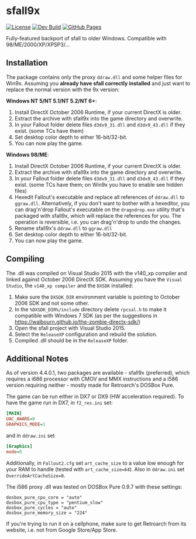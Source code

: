 # sfall9x

[![License](https://img.shields.io/badge/License-GPL--3.0-blue.svg)](https://www.gnu.org/licenses/gpl-3.0)
[![Dev Build](https://github.com/phobos2077/sfall/actions/workflows/build.yml/badge.svg?branch=develop)](https://github.com/phobos2077/sfall/actions/workflows/build.yml)
[![GitHub Pages](https://github.com/phobos2077/sfall/actions/workflows/gh-pages.yml/badge.svg)](https://github.com/phobos2077/sfall/actions/workflows/gh-pages.yml)

Fully-featured backport of sfall to older Windows. Compatible with 98/ME/2000/XP/XPSP3/...

## Installation
The package contains only the proxy `ddraw.dll` and some helper files for Win9x. Assuming you **already have sfall correctly installed** and just want to replace the normal version with the 9x version:

__Windows NT 5/NT 5.1/NT 5.2/NT 6+__:
1. Install DirectX October 2006 Runtime, if your current DirectX is older.
2. Extract the archive with sfall9x into the game directory and overwrite.
3. In your Fallout folder delete files `d3dx9_31.dll` and `d3dx9_43.dll` if they exist. (some TCs have them)
4. Set desktop color depth to either 16-bit/32-bit.
5. You can now play the game.

__Windows 98/ME__:
1. Install DirectX October 2006 Runtime, if your current DirectX is older.
2. Extract the archive with sfall9x into the game directory and overwrite.
3. In your Fallout folder delete files `d3dx9_31.dll` and `d3dx9_43.dll` if they exist. (some TCs have them; on Win9x you have to enable see hidden files)
4. Hexedit Fallout's executable and replace all references of `ddraw.dll` to `ggraw.dll`. Alternatively, if you don't want to bother with a hexeditor, you can drag'n'drop Fallout's executable on the `dragndrop.exe` utility that's packaged with sfall9x, which will replace the references for you. The operation is reversible, i.e. you can drag'n'drop to undo the changes.
5. Rename sfall9x's `ddraw.dll` to `ggraw.dll`
6. Set desktop color depth to either 16-bit/32-bit.
7. You can now play the game.  

## Compiling
The .dll was compiled on Visual Studio 2015 with the v140_xp compiler and linked against October 2006 DirectX SDK. Assuming you have the `Visual Studio`, the `v140_xp compiler` and the `DXSDK` installed:  

1. Make sure the `DXSDK_DIR` environment variable is pointing to October 2006 SDK and not some other.
2. In the `%DXSDK_DIR%/include` directory delete `rpcsal.h` to make it compatible with Windows 7 SDK (as per the suggestions in https://walbourn.github.io/the-zombie-directx-sdk/)
3. Open the sfall project with Visual Studio 2015.
4. Select the `ReleaseXP` configuration and rebuild the solution.
5. Compiled .dll should be in the `ReleaseXP` folder.

## Additional Notes
As of version 4.4.0.1, two packages are available - sfall9x (preferred), which requires a i686 processor with CMOV and MMX instructions and a i586 version requiring neither - mostly made for Retroarch's DOSBox Pure.

The game can be run either in DX7 or DX9 (HW acceleration required). To have the game run in DX7, in `f2_res.ini` set:

```ini
[MAIN]
UAC_AWARE=0
GRAPHICS_MODE=1	
```
and in `ddraw.ini` set
```ini
[Graphics] 
mode=0
```

Additionally, in `Fallout2.cfg` set `art_cache_size` to a value low enough for your RAM to handle (tested with  `art_cache_size=64`). Also in `ddraw.ini` set `OverrideArtCacheSize=0`.

The i586 proxy .dll was tested on DOSBox Pure 0.9.7 with these settings:

```
dosbox_pure_cpu_core = "auto"
dosbox_pure_cpu_type = "pentium_slow"
dosbox_pure_cycles = "auto"
dosbox_pure_memory_size = "224"
```

If you're trying to run it on a cellphone, make sure to get Retroarch from its website, i.e. not from Google Store/App Store.

